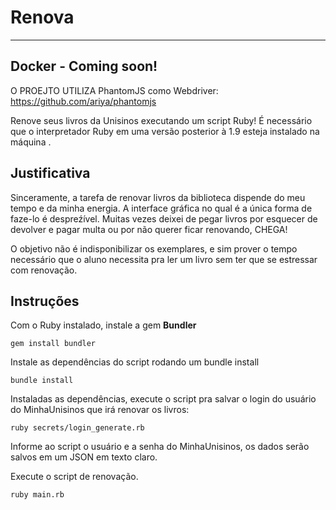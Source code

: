 # Renova
------

## Docker - Coming soon!

O PROEJTO UTILIZA PhantomJS como Webdriver: https://github.com/ariya/phantomjs

Renove seus livros da Unisinos executando um script Ruby!
É necessário que o interpretador Ruby em uma versão posterior à 1.9 esteja instalado na máquina .

## Justificativa


Sinceramente, a tarefa de renovar livros da biblioteca dispende do meu tempo e da minha energia. A interface gráfica no qual é a única forma de faze-lo é despreźível.
Muitas vezes deixei de pegar livros por esquecer de devolver e pagar multa ou por não querer ficar renovando, CHEGA!

O objetivo não é indisponibilizar os exemplares, e sim prover o tempo necessário que o aluno necessita pra ler um livro sem ter que se estressar com renovação.

## Instruções
Com o Ruby instalado, instale a gem **Bundler**
```
gem install bundler
```


Instale as dependências do script rodando um bundle install
```
bundle install
```

Instaladas as dependências, execute o script pra salvar o login do usuário do MinhaUnisinos que irá renovar os livros:
```
ruby secrets/login_generate.rb
```

Informe ao script o usuário e a senha do MinhaUnisinos, os dados serão salvos em um JSON em texto claro.

Execute o script de renovação. 
```
ruby main.rb
```


